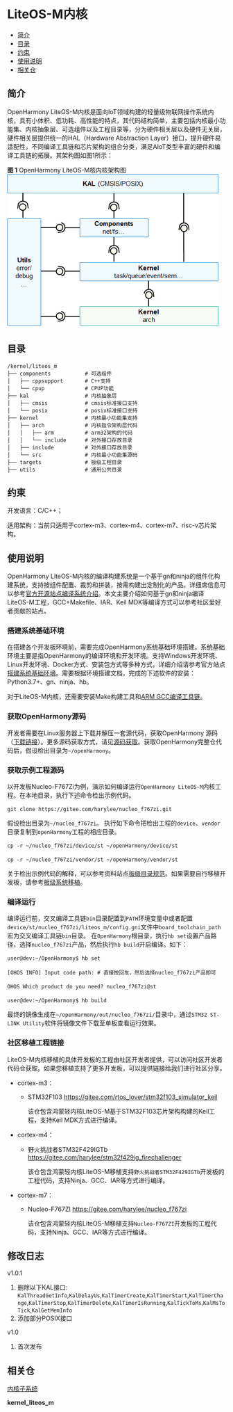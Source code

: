 # LiteOS-M内核<a name="ZH-CN_TOPIC_0000001096757661"></a>

-   [简介](#section11660541593)
-   [目录](#section161941989596)
-   [约束](#section119744591305)
-   [使用说明](#section3732185231214)
-   [相关仓](#section1371113476307)

## 简介<a name="section11660541593"></a>

OpenHarmony LiteOS-M内核是面向IoT领域构建的轻量级物联网操作系统内核，具有小体积、低功耗、高性能的特点，其代码结构简单，主要包括内核最小功能集、内核抽象层、可选组件以及工程目录等，分为硬件相关层以及硬件无关层，硬件相关层提供统一的HAL（Hardware Abstraction Layer）接口，提升硬件易适配性，不同编译工具链和芯片架构的组合分类，满足AIoT类型丰富的硬件和编译工具链的拓展。其架构图如图1所示：

**图 1**  OpenHarmony LiteOS-M核内核架构图<a name="fig0865152210223"></a>  
![](figures/OpenHarmony-LiteOS-M核内核架构图.png "OpenHarmony-LiteOS-M核内核架构图")

## 目录<a name="section161941989596"></a>

```
/kernel/liteos_m
├── components           # 可选组件
│   ├── cppsupport       # C++支持
│   └── cpup             # CPUP功能
├── kal                  # 内核抽象层
│   ├── cmsis            # cmsis标准接口支持
│   └── posix            # posix标准接口支持
├── kernel               # 内核最小功能集支持
│   ├── arch             # 内核指令架构层代码
│   │   ├── arm          # arm32架构的代码
│   │   └── include      # 对外接口存放目录
│   ├── include          # 对外接口存放目录
│   └── src              # 内核最小功能集源码
├── targets              # 板级工程目录
├── utils                # 通用公共目录
```

## 约束<a name="section119744591305"></a>

开发语言：C/C++；

适用架构：当前只适用于cortex-m3、cortex-m4、cortex-m7、risc-v芯片架构。

## 使用说明<a name="section3732185231214"></a>

OpenHarmony LiteOS-M内核的编译构建系统是一个基于gn和ninja的组件化构建系统，支持按组件配置、裁剪和拼装，按需构建出定制化的产品。详细席信息可以参考[官方开源站点编译系统介绍](https://gitee.com/openharmony/docs/blob/master/zh-cn/device-dev/porting/%E7%BC%96%E8%AF%91%E7%B3%BB%E7%BB%9F%E4%BB%8B%E7%BB%8D.md)。本文主要介绍如何基于gn和ninja编译LiteOS-M工程，GCC+Makefile、IAR、Keil MDK等编译方式可以参考社区爱好者贡献的站点。

### 搭建系统基础环境

在搭建各个开发板环境前，需要完成OpenHarmony系统基础环境搭建。系统基础环境主要是指OpenHarmony的编译环境和开发环境。支持Windows开发环境、Linux开发环境、Docker方式、安装包方式等多种方式，详细介绍请参考官方站点[搭建系统基础环境](https://gitee.com/openharmony/docs/blob/master/zh-cn/device-dev/quick-start/%E6%90%AD%E5%BB%BA%E7%B3%BB%E7%BB%9F%E5%9F%BA%E7%A1%80%E7%8E%AF%E5%A2%83.md)。需要根据环境搭建文档，完成的下述软件的安装：Python3.7+、gn、ninja、hb。

对于LiteOS-M内核，还需要安装Make构建工具和[ARM GCC编译工具链](https://developer.arm.com/tools-and-software/open-source-software/developer-tools/gnu-toolchain/gnu-rm/downloads)。

### 获取OpenHarmony源码

开发者需要在Linux服务器上下载并解压一套源代码，获取OpenHarmony 源码（[下载链接](https://repo.huaweicloud.com/harmonyos/os/1.0.1/code-1.0.1.tar.gz)）。更多源码获取方式，请见[源码获取](https://gitee.com/openharmony/docs/blob/master/zh-cn/device-dev/get-code/%E6%BA%90%E7%A0%81%E8%8E%B7%E5%8F%96.md)。获取OpenHarmony完整仓代码后，假设检出目录为`~/openHarmony`。

### 获取示例工程源码

以开发板Nucleo-F767Zi为例，演示如何编译运行`OpenHarmony LiteOS-M`内核工程。在本地目录，执行下述命令检出示例代码。

```
git clone https://gitee.com/harylee/nucleo_f767zi.git
```

假设检出目录为`~/nucleo_f767zi`。 执行如下命令把检出工程的`device`、`vendor`目录复制到`openHarmony`工程的相应目录。

```
cp -r ~/nucleo_f767zi/device/st ~/openHarmony/device/st

cp -r ~/nucleo_f767zi/vendor/st ~/openHarmony/vendor/st
```

关于检出示例代码的解释，可以参考资料站点[板级目录规范](https://gitee.com/openharmony/docs/blob/master/zh-cn/device-dev/porting/%E7%A7%BB%E6%A4%8D%E6%A6%82%E8%BF%B0-0.md#section6204129143013)。如果需要自行移植开发板，请参考[板级系统移植](https://gitee.com/openharmony/docs/blob/master/zh-cn/device-dev/porting/%E6%9D%BF%E7%BA%A7%E7%B3%BB%E7%BB%9F%E7%A7%BB%E6%A4%8D.md)。

### 编译运行

编译运行前，交叉编译工具链`bin`目录配置到`PATH`环境变量中或者配置`device/st/nucleo_f767zi/liteos_m/config.gni`文件中`board_toolchain_path`宏为交叉编译工具链`bin`目录。
在`OpenHarmony`根目录，执行`hb set`设置产品路径，选择`nucleo_f767zi`产品，然后执行`hb build`开启编译。如下：

```
user@dev:~/OpenHarmony$ hb set

[OHOS INFO] Input code path: # 直接按回车，然后选择nucleo_f767zi产品即可

OHOS Which product do you need? nucleo_f767zi@st

user@dev:~/OpenHarmony$ hb build
```

最终的镜像生成在`~/openHarmony/out/nucleo_f767zi/`目录中，通过`STM32 ST-LINK Utility`软件将镜像文件下载至单板查看运行效果。

### 社区移植工程链接

LiteOS-M内核移植的具体开发板的工程由社区开发者提供，可以访问社区开发者代码仓获取。如果您移植支持了更多开发板，可以提供链接给我们进行社区分享。

-   cortex-m3：

    - STM32F103   https://gitee.com/rtos_lover/stm32f103_simulator_keil

        该仓包含鸿蒙轻内核LiteOS-M基于STM32F103芯片架构构建的Keil工程，支持Keil MDK方式进行编译。

-   cortex-m4：

    - 野火挑战者STM32F429IGTb   https://gitee.com/harylee/stm32f429ig_firechallenger

        该仓包含鸿蒙轻内核LiteOS-M移植支持`野火挑战者STM32F429IGTb`开发板的工程代码，支持Ninja、GCC、IAR等方式进行编译。

-   cortex-m7：

    - Nucleo-F767ZI   https://gitee.com/harylee/nucleo_f767zi

        该仓包含鸿蒙轻内核LiteOS-M移植支持`Nucleo-F767ZI`开发板的工程代码，支持Ninja、GCC、IAR等方式进行编译。

## 修改日志

v1.0.1
1. 删除以下KAL接口: `KalThreadGetInfo`,`KalDelayUs`,`KalTimerCreate`,`KalTimerStart`,`KalTimerChange`,`KalTimerStop`,`KalTimerDelete`,`KalTimerIsRunning`,`KalTickToMs`,`KalMsToTick`,`KalGetMemInfo`
2. 添加部分POSIX接口

v1.0
1. 首次发布

## 相关仓<a name="section1371113476307"></a>

[内核子系统](https://gitee.com/openharmony/docs/blob/master/zh-cn/readme/%E5%86%85%E6%A0%B8%E5%AD%90%E7%B3%BB%E7%BB%9F.md)

**kernel\_liteos\_m**

